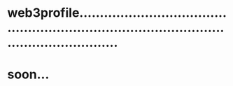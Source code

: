 # web3profile....................................................................................................................
# soon...
